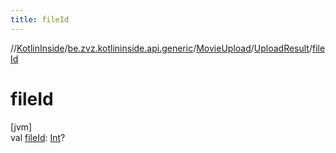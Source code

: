 ```yaml
---
title: fileId
---
```

//[KotlinInside](../../../../index.html)/[be.zvz.kotlininside.api.generic](../../index.html)/[MovieUpload](../index.html)/[UploadResult](index.html)/[fileId](file-id.html)



# fileId



[jvm]\
val [fileId](file-id.html): [Int](https://kotlinlang.org/api/latest/jvm/stdlib/kotlin/-int/index.html)?




